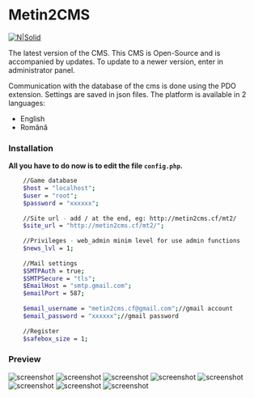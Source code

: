 Metin2CMS
=========
[![N|Solid](http://i.imgur.com/dS8151Q.png)](https://metin2cms.cf/v2)

The latest version of the CMS. This CMS is Open-Source and is accompanied by updates. To update to a newer version, enter in administrator panel.

Communication with the database of the cms is done using the PDO extension. Settings are saved in json files. The platform is available in 2 languages:

  - English
  - Română

### Installation

**All you have to do now is to edit the file `config.php`.**

```sh
	//Game database
	$host = "localhost";
	$user = "root";
	$password = "xxxxxx";
	
	//Site url - add / at the end, eg: http://metin2cms.cf/mt2/
	$site_url = "http://metin2cms.cf/mt2/";
	
	//Privileges - web_admin minim level for use admin functions
	$news_lvl = 1;
	
	//Mail settings
	$SMTPAuth = true;
	$SMTPSecure = "tls";
	$EmailHost = "smtp.gmail.com";
	$emailPort = 587;
	
	$email_username = "metin2cms.cf@gmail.com";//gmail account
	$email_password = "xxxxxx";//gmail password
	
	//Register
	$safebox_size = 1;
```

### Preview
![screenshot](https://i.imgur.com/PMnWEUy.png)
![screenshot](https://i.imgur.com/y4ivCJu.png)
![screenshot](https://i.imgur.com/GZgQ2tR.png)
![screenshot](https://i.imgur.com/1rRl1a5.png)
![screenshot](https://i.imgur.com/4884Z6K.png)
![screenshot](https://i.imgur.com/PC7CL34.png)
![screenshot](https://i.imgur.com/YSoe3CM.png)
![screenshot](https://i.imgur.com/J3zrrYK.png)
